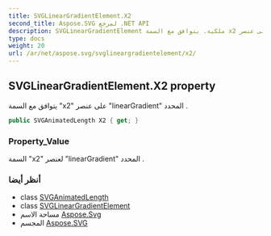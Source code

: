 ```yaml
---
title: SVGLinearGradientElement.X2
second_title: Aspose.SVG لمرجع .NET API
description: SVGLinearGradientElement ملكية. يتوافق مع السمة x2 على عنصر linearGradient المحدد .
type: docs
weight: 20
url: /ar/net/aspose.svg/svglineargradientelement/x2/
---
```

## SVGLinearGradientElement.X2 property

يتوافق مع السمة "x2" على عنصر "linearGradient" المحدد .

```csharp
public SVGAnimatedLength X2 { get; }
```

### Property_Value

السمة "x2" لعنصر "linearGradient" المحدد .

### أنظر أيضا

* class [SVGAnimatedLength](../../../aspose.svg.datatypes/svganimatedlength/)
* class [SVGLinearGradientElement](../)
* مساحة الاسم [Aspose.Svg](../../svglineargradientelement/)
* المجسم [Aspose.SVG](../../../)


